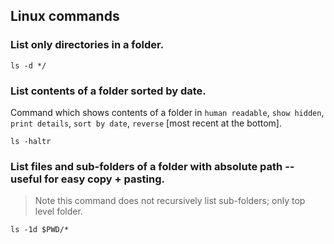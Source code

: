 ## Linux commands

### List only directories in a folder.
```shell
ls -d */
```


### List contents of a folder sorted by date.
Command which shows contents of a folder in `human readable`, `show hidden`, `print details`, `sort by date`, `reverse` [most recent at the bottom].
```shell
ls -haltr
```


### List files and sub-folders of a folder with absolute path -- useful for easy copy + pasting.
> Note this command does not recursively list sub-folders; only top level folder.
```shell
ls -1d $PWD/*
```
